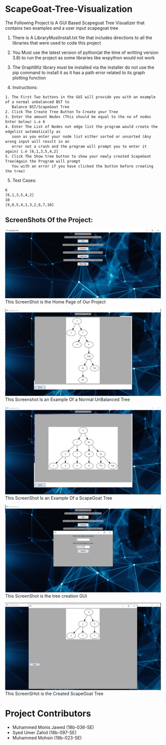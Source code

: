 # ScapeGoat-Tree-Visualization
The Following Project Is A GUI Based Scapegoat Tree Visualizer that contains two examples and a user input scapegoat tree 

1. There is A LibraryMustInstall.txt file that includes directions to all the libraries that were used to code this project

2. You Must use the latest version of python(at the time of writting version 3.8) to run the project as some libraries like wxpython would not work

3. The GraphWiz library must be installed via the installer do not use the pip command to install it as it has a path error related to its graph plotting function

4. Instructions:
```
1. The First Two buttons in the GUI will provide you with an example of a normal unbalanced BST to 
   Balance BST/ScapeGoat Tree
2. Click The Create Tree Button To Create your Tree
3. Enter the amount Nodes (This should be equal to the no of nodes Enter below) i.e 6
4. Enter The List of Nodes not edge list the program would create the edgelist automatically as 
   soon as you enter your node list either sorted or unsorted (Any wrong input will result in an 
   error not a crash and the program will prompt you to enter it again) i.e [6,1,3,5,4,2]
5. Click The Show tree button to show your newly created ScapeGoat Tree(Again the Program will prompt
   You with an error if you have clicked the button before creating the tree)
```
5. Test Cases:
```
6
[6,1,3,5,4,2]
10
[9,8,5,4,1,3,2,6,7,10]
```
## ScreenShots Of the Project:
![ScreenShot1](https://github.com/monisj/ScapeGoat-Tree-Visualization/blob/master/screenshots/Capture1.PNG)
This ScreenShot is the Home Page of Our Project

![ScreenShot2](https://github.com/monisj/ScapeGoat-Tree-Visualization/blob/master/screenshots/Capture2.PNG)
This Screenshot Is an Example Of a Normal UnBalanced Tree

![ScreenShot3](https://github.com/monisj/ScapeGoat-Tree-Visualization/blob/master/screenshots/Capture3.PNG)
This ScreenShot Is an Example Of a ScapeGoat Tree

![ScreenShot4](https://github.com/monisj/ScapeGoat-Tree-Visualization/blob/master/screenshots/Capture5.PNG)
This ScreenShot is the tree creation GUI

![ScreenShot5](https://github.com/monisj/ScapeGoat-Tree-Visualization/blob/master/screenshots/Capture4.PNG)
This ScreenSHot is the Created ScapeGoat Tree


# Project Contributors
* Muhammed Monis Jawed (18b-036-SE)
* Syed Umer Zahid (18b-097-SE)
* Muhammed Mohsin (18b-023-SE)
